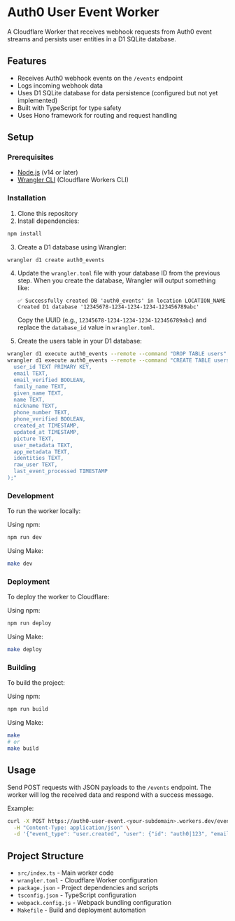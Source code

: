 # Auth0 User Event Worker

A Cloudflare Worker that receives webhook requests from Auth0 event streams and persists user entities in a D1 SQLite database.

## Features

- Receives Auth0 webhook events on the `/events` endpoint
- Logs incoming webhook data
- Uses D1 SQLite database for data persistence (configured but not yet implemented)
- Built with TypeScript for type safety
- Uses Hono framework for routing and request handling

## Setup

### Prerequisites

- [Node.js](https://nodejs.org/) (v14 or later)
- [Wrangler CLI](https://developers.cloudflare.com/workers/wrangler/get-started/) (Cloudflare Workers CLI)

### Installation

1. Clone this repository
2. Install dependencies:

```bash
npm install
```

3. Create a D1 database using Wrangler:

```bash
wrangler d1 create auth0_events
```

4. Update the `wrangler.toml` file with your database ID from the previous step. When you create the database, Wrangler will output something like:

   ```
   ✅ Successfully created DB 'auth0_events' in location LOCATION_NAME
   Created D1 database '12345678-1234-1234-1234-123456789abc'
   ```

   Copy the UUID (e.g., `12345678-1234-1234-1234-123456789abc`) and replace the `database_id` value in `wrangler.toml`.

5. Create the users table in your D1 database:

```bash
wrangler d1 execute auth0_events --remote --command "DROP TABLE users"
wrangler d1 execute auth0_events --remote --command "CREATE TABLE users (
  user_id TEXT PRIMARY KEY,
  email TEXT,
  email_verified BOOLEAN,
  family_name TEXT,
  given_name TEXT,
  name TEXT,
  nickname TEXT,
  phone_number TEXT,
  phone_verified BOOLEAN,
  created_at TIMESTAMP,
  updated_at TIMESTAMP,
  picture TEXT,
  user_metadata TEXT,
  app_metadata TEXT,
  identities TEXT,
  raw_user TEXT,
  last_event_processed TIMESTAMP
);"
```


### Development

To run the worker locally:

Using npm:
```bash
npm run dev
```

Using Make:
```bash
make dev
```

### Deployment

To deploy the worker to Cloudflare:

Using npm:
```bash
npm run deploy
```

Using Make:
```bash
make deploy
```

### Building

To build the project:

Using npm:
```bash
npm run build
```

Using Make:
```bash
make
# or
make build
```

## Usage

Send POST requests with JSON payloads to the `/events` endpoint. The worker will log the received data and respond with a success message.

Example:

```bash
curl -X POST https://auth0-user-event.<your-subdomain>.workers.dev/events \
  -H "Content-Type: application/json" \
  -d '{"event_type": "user.created", "user": {"id": "auth0|123", "email": "user@example.com"}}'
```

## Project Structure

- `src/index.ts` - Main worker code
- `wrangler.toml` - Cloudflare Worker configuration
- `package.json` - Project dependencies and scripts
- `tsconfig.json` - TypeScript configuration
- `webpack.config.js` - Webpack bundling configuration
- `Makefile` - Build and deployment automation
